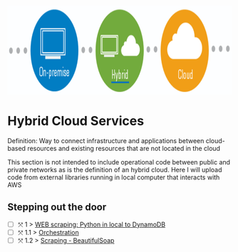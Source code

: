 <p align="center">
  <img src="Hybrid.png" width="800" height="200">
</p>

# Hybrid Cloud Services
Definition: Way to connect infrastructure and applications between cloud-based resources and existing resources that are not located in the cloud

This section is not intended to include operational code between public and private networks as is the definition of an hybrid cloud. Here I will upload code from external libraries running in local computer that interacts with AWS

## Stepping out the door

- [ ] &#10535; 1 > [WEB scraping: Python in local to DynamoDB](Journey/001/Readme.md)
- [ ] &#10535; 1.1 > [Orchestration](Journey/0011/Readme.md)
- [ ] &#10535; 1.2 > [Scraping - BeautifulSoap](Journey/0012/Readme.md)
